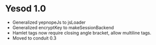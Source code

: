 # Yesod 1.0

* Generalized yepnopeJs to jsLoader
* Generalized encryptKey to makeSessionBackend
* Hamlet tags now require closing angle bracket, allow multiline tags.
* Moved to conduit 0.3